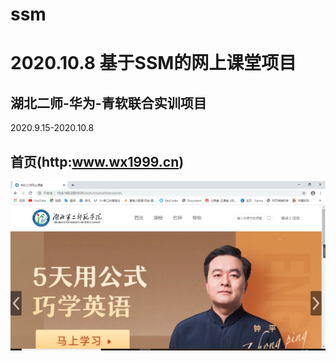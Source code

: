 # ssm
2020.10.8
基于SSM的网上课堂项目
===
湖北二师-华为-青软联合实训项目
---
2020.9.15-2020.10.8  

首页(http:www.wx1999.cn)
---
![index](https://github.com/xx520-del/ssm/blob/master/1.png)
